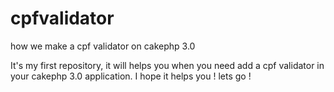 # cpfvalidator
how we make a cpf validator on cakephp 3.0

It's my first repository, it will helps you when you need add a cpf validator in your cakephp 3.0 application. I hope it helps you ! lets go !


